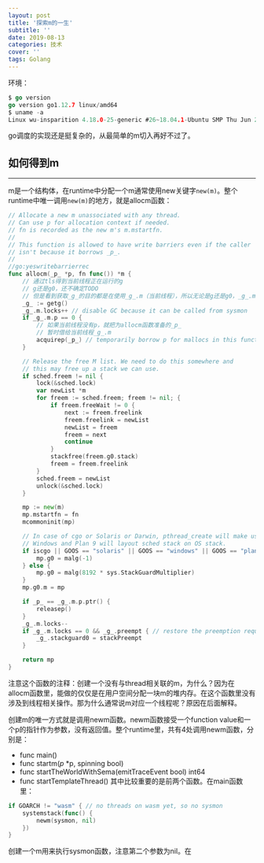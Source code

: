 ```yaml
---
layout: post
title: '探索m的一生'
subtitle: ''
date: 2019-08-13
categories: 技术
cover: ''
tags: Golang
---
```


环境：
```go
$ go version
go version go1.12.7 linux/amd64
$ uname -a
Linux wu-insparition 4.18.0-25-generic #26~18.04.1-Ubuntu SMP Thu Jun 27 07:28:31 UTC 2019 x86_64 x86_64 x86_64 GNU/Linux
```

go调度的实现还是挺复杂的，从最简单的m切入再好不过了。

## 如何得到m
___

m是一个结构体，在runtime中分配一个m通常使用new关键字`new(m)`。整个runtime中唯一调用`new(m)`的地方，就是allocm函数：
```go
// Allocate a new m unassociated with any thread.
// Can use p for allocation context if needed.
// fn is recorded as the new m's m.mstartfn.
//
// This function is allowed to have write barriers even if the caller
// isn't because it borrows _p_.
//
//go:yeswritebarrierrec
func allocm(_p_ *p, fn func()) *m {
    // 通过tls得到当前线程正在运行的g
    // g还是g0，还不确定TODO
    // 但是看到获取_g_的目的都是在使用_g_.m（当前线程），所以无论是g还是g0，_g_.m都一样
	_g_ := getg() 
	_g_.m.locks++ // disable GC because it can be called from sysmon
	if _g_.m.p == 0 {
        // 如果当前线程没有p，就把为allocm函数准备的_p_
        // 暂时借给当前线程_g_.m
		acquirep(_p_) // temporarily borrow p for mallocs in this function
	}

	// Release the free M list. We need to do this somewhere and
	// this may free up a stack we can use.
	if sched.freem != nil {
		lock(&sched.lock)
		var newList *m
		for freem := sched.freem; freem != nil; {
			if freem.freeWait != 0 {
				next := freem.freelink
				freem.freelink = newList
				newList = freem
				freem = next
				continue
			}
			stackfree(freem.g0.stack)
			freem = freem.freelink
		}
		sched.freem = newList
		unlock(&sched.lock)
	}

	mp := new(m)
	mp.mstartfn = fn
	mcommoninit(mp)

	// In case of cgo or Solaris or Darwin, pthread_create will make us a stack.
	// Windows and Plan 9 will layout sched stack on OS stack.
	if iscgo || GOOS == "solaris" || GOOS == "windows" || GOOS == "plan9" || GOOS == "darwin" {
		mp.g0 = malg(-1)
	} else {
		mp.g0 = malg(8192 * sys.StackGuardMultiplier)
	}
	mp.g0.m = mp

	if _p_ == _g_.m.p.ptr() {
		releasep()
	}
	_g_.m.locks--
	if _g_.m.locks == 0 && _g_.preempt { // restore the preemption request in case we've cleared it in newstack
		_g_.stackguard0 = stackPreempt
	}

	return mp
}
```
注意这个函数的注释：创建一个没有与thread相关联的m，为什么？因为在allocm函数里，能做的仅仅是在用户空间分配一块m的堆内存。在这个函数里没有涉及到线程相关操作。那为什么通常说m对应一个线程呢？原因在后面解释。

创建m的唯一方式就是调用newm函数。newm函数接受一个function value和一个p的指针作为参数，没有返回值。整个runtime里，共有4处调用newm函数，分别是：
- func main()
- func startm(_p_ *p, spinning bool)
- func startTheWorldWithSema(emitTraceEvent bool) int64
- func startTemplateThread()
其中比较重要的是前两个函数。在main函数里：
```go
if GOARCH != "wasm" { // no threads on wasm yet, so no sysmon
	systemstack(func() {
		newm(sysmon, nil)
	})
}
```
创建一个m用来执行sysmon函数，注意第二个参数为nil。在
